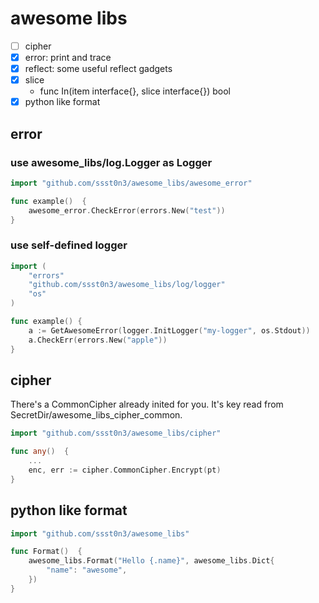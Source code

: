# awesome libs

- [ ] cipher
- [x] error: print and trace
- [x] reflect: some useful reflect gadgets
- [x] slice
    - func In(item interface{}, slice interface{}) bool
- [x] python like format

## error
### use awesome_libs/log.Logger as Logger
```go
import "github.com/ssst0n3/awesome_libs/awesome_error"

func example()  {
    awesome_error.CheckError(errors.New("test"))
}
```

### use self-defined logger
```go
import (
	"errors"
	"github.com/ssst0n3/awesome_libs/log/logger"
	"os"
)

func example() {
	a := GetAwesomeError(logger.InitLogger("my-logger", os.Stdout))
	a.CheckErr(errors.New("apple"))
}
```

## cipher
There's a CommonCipher already inited for you. It's key read from SecretDir/awesome_libs_cipher_common.

```go
import "github.com/ssst0n3/awesome_libs/cipher"

func any()  {
    ...
    enc, err := cipher.CommonCipher.Encrypt(pt)
}
```

## python like format
```go
import "github.com/ssst0n3/awesome_libs"

func Format()  {
	awesome_libs.Format("Hello {.name}", awesome_libs.Dict{
		"name": "awesome",
	})
}
```